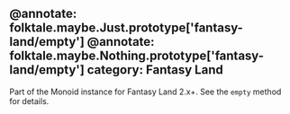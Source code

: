 @annotate: folktale.maybe.Just.prototype['fantasy-land/empty']
@annotate: folktale.maybe.Nothing.prototype['fantasy-land/empty']
category: Fantasy Land
---

Part of the Monoid instance for Fantasy Land 2.x+. See the `empty` method for details.
